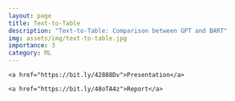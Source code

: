 ```yaml
---
layout: page
title: Text-to-Table
description: "Text-to-Table: Comparison between GPT and BART"
img: assets/img/text-to-table.jpg
importance: 3
category: ML
---
```


<div class="caption">

    <a href="https://bit.ly/42888Dv">Presentation</a>

    <a href="https://bit.ly/48oTA4z">Report</a>

</div>
